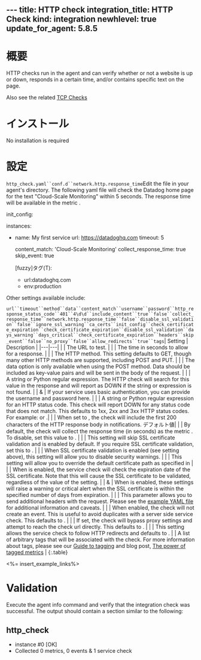 --- title: HTTP check integration_title: HTTP Check kind: integration newhlevel: true
update_for_agent: 5.8.5
---
# 概要

HTTP checks run in the agent and can verify whether or not a website is up or down, responds in a certain time, and/or contains specific text on the page.

Also see the related [TCP Checks](/integrations/tcpcheck)

# インストール

No installation is required

# 設定

`http_check.yaml``conf.d``network.http.response_time`Edit the  file in your agent's  directory. The following yaml file will check the Datadog home page for the text "Cloud-Scale Monitoring" within 5 seconds. The response time will be available in the metric .

init_config:

instances:
  - name: My first service
    url: https://datadoghq.com
    timeout: 5

    content_match: 'Cloud-Scale Monitoring'
    collect_response_time: true
    skip_event: true

    [fuzzy]タグ(T):
      - url:datadoghq.com
      - env:production

Other settings available include:

`url``timeout``method``data``content_match``username``password``http_response_status_code``401``4\d\d``include_content``true``false``collect_response_time``network.http.response_time``false``disable_ssl_validation``false``ignore_ssl_warning``ca_certs``init_config``check_certificate_expiration``check_certificate_expiration``disable_ssl_validation``days_warning``days_critical``check_certificate_expiration``headers``skip_event``false``no_proxy``false``allow_redirects``true``tags`| Setting | Description | |---|---| |  | The URL to test. | |  | The time in seconds to allow for a response. | |  | The HTTP method. This setting defaults to GET, though many other HTTP methods are supported, including POST and PUT. | |  | The data option is only available when using the POST method. Data should be included as key-value pairs and will be sent in the body of the request. | |  | A string or Python regular expression. The HTTP check will search for this value in the response and will report as DOWN if the string or expression is not found. | |  &  | If your service uses basic authentication, you can provide the username and password here. | |  | A string or Python regular expression for an HTTP status code. This check will report DOWN for any status code that does not match. This defaults to 1xx, 2xx and 3xx HTTP status codes. For example:  or .| |  | When set to , the check will include the first 200 characters of the HTTP response body in notifications. デフォルト値| |  | By default, the check will collect the response time (in seconds) as the metric . To disable, set this value to . | |  | This setting will skip SSL certificate validation and is enabled by default. If you require SSL certificate validation, set this to . | |  | When SSL certificate validation is enabled (see setting above), this setting will allow you to disable security warnings. | |  | This setting will allow you to override the default certificate path as specified in  | |  | When  is enabled, the service check will check the expiration date of the SSL certificate. Note that this will cause the SSL certificate to be validated, regardless of the value of the  setting. | |  &  | When  is enabled, these settings will raise a warning or critical alert when the SSL certificate is within the specified number of days from expiration. | |  | This parameter allows you to send additional headers with the request. Please see the [example YAML file](https://github.com/DataDog/integrations-core/blob/master/http_check/conf.yaml.example) for additional information and caveats. | |  | When enabled, the check will not create an event. This is useful to avoid duplicates with a server side service check. This defaults to . | |  | If set, the check will bypass proxy settings and attempt to reach the check url directly. This defaults to . | |  | This setting allows the service check to follow HTTP redirects and defaults to . |  | A list of arbitrary tags that will be associated with the check. For more information about tags, please see our [Guide to tagging](/guides/tagging/) and blog post, [The power of tagged metrics](https://www.datadoghq.com/blog/the-power-of-tagged-metrics/) | {:.table}

<%= insert_example_links%>

# Validation

Execute the agent info command and verify that the integration check was successful. The output should contain a section similar to the following:

http_check
----------
  - instance #0 [OK]
  - Collected 0 metrics, 0 events & 1 service check
